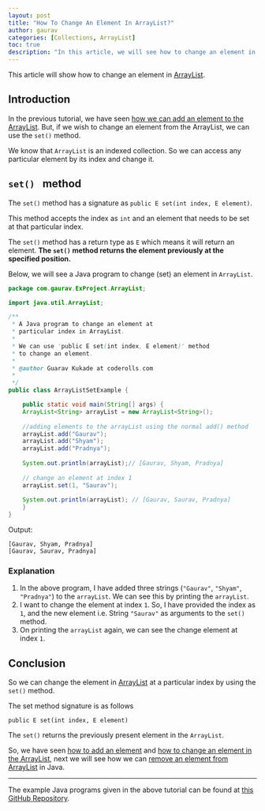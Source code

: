 ```yaml
---
layout: post
title: "How To Change An Element In ArrayList?"
author: gaurav
categories: [Collections, ArrayList]
toc: true
description: "In this article, we will see how to change an element in ArrayList."
---
```


This article will show how to change an element in [ArrayList](https://coderolls.com/arraylist-in-java/).

## Introduction

In the previous tutorial, we have seen [how we can add an element to the ArrayList](https://coderolls.com/add-element-in-arraylist/). But, if we wish to change an element from the ArrayList, we can use the `set()` method.

We know that `ArrayList` is an indexed collection. So we can access any particular element by its index and change it.

## `set() ` method

The `set()` method has a signature as `public E set(int index, E element)`.

This method accepts the index as `int` and an element that needs to be set at that particular index.

The `set()` method has a return type as `E` which means it will return an element. **The `set()` method returns the element previously at the specified position.**

Below, we will see a Java program to change (set) an element in `ArrayList`.

```java
package com.gaurav.ExProject.ArrayList;

import java.util.ArrayList;

/**
 * A Java program to change an element at 
 * particular index in ArrayList.
 * 
 * We can use 'public E set(int index, E element)' method
 * to change an element.
 * 
 * @author Guarav Kukade at coderolls.com
 *
 */
public class ArrayListSetExample {

	public static void main(String[] args) {
    ArrayList<String> arrayList = new ArrayList<String>();
    
    //adding elements to the arrayList using the normal add() method
    arrayList.add("Gaurav");
    arrayList.add("Shyam");
    arrayList.add("Pradnya");
    
    System.out.println(arrayList);// [Gaurav, Shyam, Pradnya]
    
    // change an element at index 1
    arrayList.set(1, "Saurav");
    
    System.out.println(arrayList); // [Gaurav, Saurav, Pradnya]
	}
}
```
Output:
```
[Gaurav, Shyam, Pradnya]
[Gaurav, Saurav, Pradnya]
```

### Explanation

1. In the above program, I  have added three strings (`"Gaurav"`, `"Shyam"`, `"Pradnya"`) to the `arrayList`. We can see this by printing the `arrayList`.
2. I want to change the element at index `1`. So, I have provided the index as `1`, and the new element i.e. String `"Saurav"` as arguments to the `set()` method.
3. On printing the `arrayList` again, we can see the change element at index `1`.

## Conclusion

So we can change the element in [ArrayList](https://coderolls.com/arraylist-in-java/) at a particular index by using the `set()` method.

The set method signature is as follows
```
public E set(int index, E element)
```

The `set()` returns the previously present element in the `ArrayList`.

So, we have seen [how to add an element](https://coderolls.com/add-element-in-arraylist/) and [how to change an element in the ArrayList](https://coderolls.com/change-element-in-arraylist/), next we will see how we can [remove an element from ArrayList](https://coderolls.com/remove-element-from-arraylist/) in Java.

---

The example Java programs given in the above tutorial can be found at [this GitHub Repository](https://github.com/coderolls/blogpost-coding-examples/tree/main/collections/arraylist/change-element-in-arraylist).
